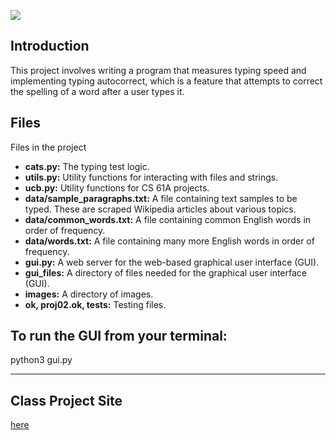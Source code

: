 ![](https://media.giphy.com/media/PP2GtzyBOLhiynNMCl/giphy.gif)

Introduction
-------------

This project involves writing a program that measures typing speed and implementing typing autocorrect, which is a feature that attempts to correct the spelling of a word after a user types it.

Files
-----
Files in the project

- **cats.py:** The typing test logic.
- **utils.py:** Utility functions for interacting with files and strings.
- **ucb.py:** Utility functions for CS 61A projects.
- **data/sample_paragraphs.txt:** A file containing text samples to be typed. These are scraped Wikipedia articles about various topics.
- **data/common_words.txt:** A file containing common English words in order of frequency.
- **data/words.txt:** A file containing many more English words in order of frequency.
- **gui.py:** A web server for the web-based graphical user interface (GUI).
- **gui_files:** A directory of files needed for the graphical user interface (GUI).
- **images:** A directory of images.
- **ok, proj02.ok, tests:** Testing files.

To run the GUI from your terminal:
-------------

python3 gui.py

------------------------------------------------------------

Class Project Site
-------------

[here](https://inst.eecs.berkeley.edu/~cs61a/sp20/proj/cats/)
